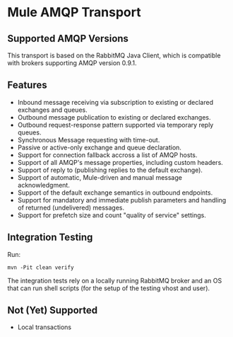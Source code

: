 Mule AMQP Transport
===================

Supported AMQP Versions
-----------------------

This transport is based on the RabbitMQ Java Client, which is compatible with brokers supporting AMQP version 0.9.1.


Features
--------

- Inbound message receiving via subscription to existing or declared exchanges and queues.
- Outbound message publication to existing or declared exchanges.
- Outbound request-response pattern supported via temporary reply queues.
- Synchronous Message requesting with time-out.
- Passive or active-only exchange and queue declaration.
- Support for connection fallback accross a list of AMQP hosts.
- Support of all AMQP's message properties, including custom headers.
- Support of reply to (publishing replies to the default exchange).
- Support of automatic, Mule-driven and manual message acknowledgment.
- Support of the default exchange semantics in outbound endpoints.
- Support for mandatory and immediate publish parameters and handling of returned (undelivered) messages.
- Support for prefetch size and count "quality of service" settings.


Integration Testing
-------------------

Run:

    mvn -Pit clean verify

The integration tests rely on a locally running RabbitMQ broker and an OS that can run shell scripts (for the setup of the testing vhost and user).


Not (Yet) Supported
-------------------

- Local transactions